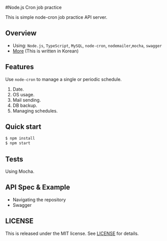 #Node.js Cron job practice

This is simple node-cron job practice API server.

Overview
---

- Using: `Node.js`, `TypeScript`, `MySQL`, `node-cron`, `nodemailer`,`mocha`, `swagger`
- [More]() (This is written in Korean)

Features
---
Use `node-cron` to manage a single or periodic schedule. 

1. Date.
2. OS usage.
3. Mail sending.
4. DB backup.
5. Managing schedules.

Quick start
---
```bash
$ npm install
$ npm start
```

Tests
---
Using Mocha.

API Spec & Example
---
- Navigating the repository
- Swagger

LICENSE
---
This is released under the MIT license. See [LICENSE](LICENSE) for details.
